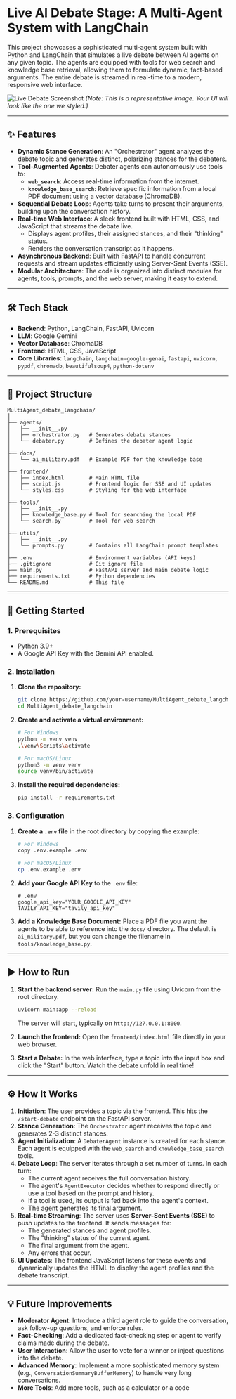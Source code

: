 # Live AI Debate Stage: A Multi-Agent System with LangChain

This project showcases a sophisticated multi-agent system built with Python and LangChain that simulates a live debate between AI agents on any given topic. The agents are equipped with tools for web search and knowledge base retrieval, allowing them to formulate dynamic, fact-based arguments. The entire debate is streamed in real-time to a modern, responsive web interface.

![Live Debate Screenshot](https://user-images.githubusercontent.com/16162937/226891931-372b2268-5223-4457-b8a1-88c24845f733.png)
*(Note: This is a representative image. Your UI will look like the one we styled.)*

---

## ✨ Features

- **Dynamic Stance Generation**: An "Orchestrator" agent analyzes the debate topic and generates distinct, polarizing stances for the debaters.
- **Tool-Augmented Agents**: Debater agents can autonomously use tools to:
    - **`web_search`**: Access real-time information from the internet.
    - **`knowledge_base_search`**: Retrieve specific information from a local PDF document using a vector database (ChromaDB).
- **Sequential Debate Loop**: Agents take turns to present their arguments, building upon the conversation history.
- **Real-time Web Interface**: A sleek frontend built with HTML, CSS, and JavaScript that streams the debate live.
    - Displays agent profiles, their assigned stances, and their "thinking" status.
    - Renders the conversation transcript as it happens.
- **Asynchronous Backend**: Built with FastAPI to handle concurrent requests and stream updates efficiently using Server-Sent Events (SSE).
- **Modular Architecture**: The code is organized into distinct modules for agents, tools, prompts, and the web server, making it easy to extend.

---

## 🛠️ Tech Stack

- **Backend**: Python, LangChain, FastAPI, Uvicorn
- **LLM**: Google Gemini
- **Vector Database**: ChromaDB
- **Frontend**: HTML, CSS, JavaScript
- **Core Libraries**: `langchain`, `langchain-google-genai`, `fastapi`, `uvicorn`, `pypdf`, `chromadb`, `beautifulsoup4`, `python-dotenv`

---

## 📂 Project Structure

```
MultiAgent_debate_langchain/
│
├── agents/
│   ├── __init__.py
│   ├── orchestrator.py   # Generates debate stances
│   └── debater.py        # Defines the debater agent logic
│
├── docs/
│   └── ai_military.pdf   # Example PDF for the knowledge base
│
├── frontend/
│   ├── index.html        # Main HTML file
│   ├── script.js         # Frontend logic for SSE and UI updates
│   └── styles.css        # Styling for the web interface
│
├── tools/
│   ├── __init__.py
│   ├── knowledge_base.py # Tool for searching the local PDF
│   └── search.py         # Tool for web search
│
├── utils/
│   ├── __init__.py
│   └── prompts.py        # Contains all LangChain prompt templates
│
├── .env                  # Environment variables (API keys)
├── .gitignore            # Git ignore file
├── main.py               # FastAPI server and main debate logic
├── requirements.txt      # Python dependencies
└── README.md             # This file
```

---

## 🚀 Getting Started

### 1. Prerequisites

- Python 3.9+
- A Google API Key with the Gemini API enabled.

### 2. Installation

1.  **Clone the repository:**
    ```bash
    git clone https://github.com/your-username/MultiAgent_debate_langchain.git
    cd MultiAgent_debate_langchain
    ```

2.  **Create and activate a virtual environment:**
    ```bash
    # For Windows
    python -m venv venv
    .\venv\Scripts\activate

    # For macOS/Linux
    python3 -m venv venv
    source venv/bin/activate
    ```

3.  **Install the required dependencies:**
    ```bash
    pip install -r requirements.txt
    ```

### 3. Configuration

1.  **Create a `.env` file** in the root directory by copying the example:
    ```bash
    # For Windows
    copy .env.example .env

    # For macOS/Linux
    cp .env.example .env
    ```

2.  **Add your Google API Key** to the `.env` file:
    ```env
    # .env
    google_api_key="YOUR_GOOGLE_API_KEY"
    TAVILY_API_KEY="tavily_api_key"
    ```

3.  **Add a Knowledge Base Document:**
    Place a PDF file you want the agents to be able to reference into the `docs/` directory. The default is `ai_military.pdf`, but you can change the filename in `tools/knowledge_base.py`.

---

## ▶️ How to Run

1.  **Start the backend server:**
    Run the `main.py` file using Uvicorn from the root directory.
    ```bash
    uvicorn main:app --reload
    ```
    The server will start, typically on `http://127.0.0.1:8000`.

2.  **Launch the frontend:**
    Open the `frontend/index.html` file directly in your web browser.

3.  **Start a Debate:**
    In the web interface, type a topic into the input box and click the "Start" button. Watch the debate unfold in real time!

---

## ⚙️ How It Works

1.  **Initiation**: The user provides a topic via the frontend. This hits the `/start-debate` endpoint on the FastAPI server.
2.  **Stance Generation**: The `Orchestrator` agent receives the topic and generates 2-3 distinct stances.
3.  **Agent Initialization**: A `DebaterAgent` instance is created for each stance. Each agent is equipped with the `web_search` and `knowledge_base_search` tools.
4.  **Debate Loop**: The server iterates through a set number of turns. In each turn:
    - The current agent receives the full conversation history.
    - The agent's `AgentExecutor` decides whether to respond directly or use a tool based on the prompt and history.
    - If a tool is used, its output is fed back into the agent's context.
    - The agent generates its final argument.
5.  **Real-time Streaming**: The server uses **Server-Sent Events (SSE)** to push updates to the frontend. It sends messages for:
    - The generated stances and agent profiles.
    - The "thinking" status of the current agent.
    - The final argument from the agent.
    - Any errors that occur.
6.  **UI Updates**: The frontend JavaScript listens for these events and dynamically updates the HTML to display the agent profiles and the debate transcript.

---

## 💡 Future Improvements

- **Moderator Agent**: Introduce a third agent role to guide the conversation, ask follow-up questions, and enforce rules.
- **Fact-Checking**: Add a dedicated fact-checking step or agent to verify claims made during the debate.
- **User Interaction**: Allow the user to vote for a winner or inject questions into the debate.
- **Advanced Memory**: Implement a more sophisticated memory system (e.g., `ConversationSummaryBufferMemory`) to handle very long conversations.
- **More Tools**: Add more tools, such as a calculator or a code